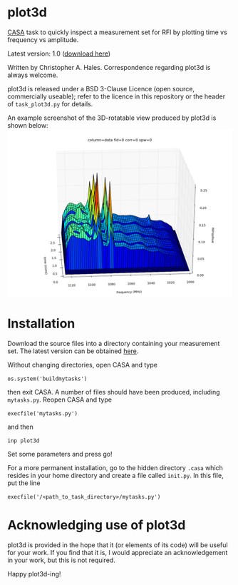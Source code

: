 plot3d
======

[CASA](http://casa.nrao.edu/) task to quickly inspect a measurement set for RFI by plotting time vs frequency vs amplitude.

Latest version: 1.0 ([download here](https://github.com/chrishales/plot3d/releases/latest))

Written by Christopher A. Hales. Correspondence regarding plot3d is always welcome.

plot3d is released under a BSD 3-Clause Licence (open source, commercially useable); refer to the licence in this repository or the header of ```task_plot3d.py``` for details.

An example screenshot of the 3D-rotatable view produced by plot3d is shown below:
![screenshot](./screenshot.png)

Installation
======

Download the source files into a directory containing your measurement set. The latest version can be obtained [here](https://github.com/chrishales/plot3d/releases/latest).

Without changing directories, open CASA and type
```
os.system('buildmytasks')
```
then exit CASA. A number of files should have been produced, including ```mytasks.py```. Reopen CASA and type
```
execfile('mytasks.py')
```
and then
```
inp plot3d
```
Set some parameters and press go!

For a more permanent installation, go to the hidden directory ```.casa``` which resides in your home directory and create a file called ```init.py```. In this file, put the line
```
execfile('/<path_to_task_directory>/mytasks.py')
```

Acknowledging use of plot3d
======

plot3d is provided in the hope that it (or elements of its code) will be useful for your work. If you find that it is, I would appreciate an acknowledgement in your work, but this is not required.

Happy plot3d-ing!
